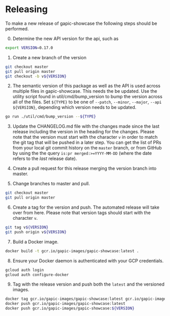 # Releasing
To make a new release of gapic-showcase the following steps should be performed.

0. Determine the new API version for the api, such as 
```sh
export VERSION=0.17.0
```

1. Create a new branch of the version
```sh
git checkout master
git pull origin master
git checkout -b v${VERSION}
```

2. The semantic version of this package as well as the API is used across multiple files in gapic-showcase. This needs the be updated. Use the utility script found in util/cmd/bump_version to bump the version across all of the files. Set `${TYPE}` to be one of `--patch`, `--minor`, `--major`, `--api ${VERSION}`, depending which version needs to be updated.
```sh
go run ./util/cmd/bump_version --${TYPE}
```

3. Update the CHANGELOG.md file with the changes made since the last release including the version in the heading for the changes. Please note that the version must start with the character `v` in order to match the git tag that will be pushed in a later step. You can get the list of PRs from your local git commit history on the `master` branch, or from GitHub by using the the query `is:pr merged:>=YYYY-MM-DD` (where the date refers to the _last_ release date).

4. Create a pull request for this release merging the version branch into master.

5. Change branches to master and pull.
```sh
git checkout master
git pull origin master
```

6. Create a tag for the version and push. The automated release will take over from here. Please note that version tags should start with the character `v`.
```sh
git tag v${VERSION}
git push origin v${VERSION}
```

7. Build a Docker image.
```sh
docker build -t gcr.io/gapic-images/gapic-showcase:latest .
```

8. Ensure your Docker daemon is authenticated with your GCP credentials.
```sh
gcloud auth login
gcloud auth configure-docker
```

9. Tag with the release version and push both the `latest` and the versioned images.
```sh
docker tag gcr.io/gapic-images/gapic-showcase:latest gcr.io/gapic-images/gapic-showcase:${VERSION}
docker push gcr.io/gapic-images/gapic-showcase:latest
docker push gcr.io/gapic-images/gapic-showcase:${VERSION}
```
